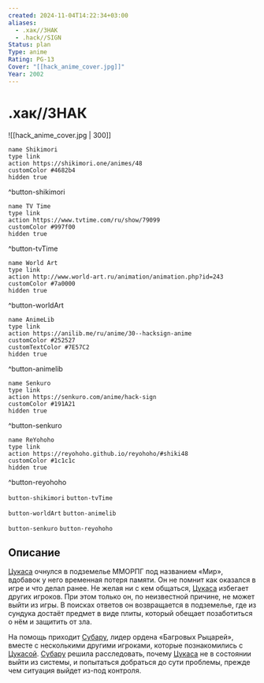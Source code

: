```yaml
---
created: 2024-11-04T14:22:34+03:00
aliases:
  - .хак//ЗНАК
  - .hack//SIGN
Status: plan
Type: anime
Rating: PG-13
Cover: "[[hack_anime_cover.jpg]]"
Year: 2002
---
```


# .хак//ЗНАК

![[hack_anime_cover.jpg | 300]]

```button
name Shikimori
type link
action https://shikimori.one/animes/48
customColor #4682b4
hidden true
```
^button-shikimori

```button
name TV Time
type link
action https://www.tvtime.com/ru/show/79099
customColor #997f00
hidden true
```
^button-tvTime

```button
name World Art
type link
action http://www.world-art.ru/animation/animation.php?id=243
customColor #7a0000
hidden true
```
^button-worldArt

```button
name AnimeLib
type link
action https://anilib.me/ru/anime/30--hacksign-anime
customColor #252527
customTextColor #7E57C2
hidden true
```
^button-animelib

```button
name Senkuro
type link
action https://senkuro.com/anime/hack-sign
customColor #191A21
hidden true
```
^button-senkuro

```button
name ReYohoho
type link
action https://reyohoho.github.io/reyohoho/#shiki48
customColor #1c1c1c
hidden true
```
^button-reyohoho

`button-shikimori` `button-tvTime`

`button-worldArt` `button-animelib`

`button-senkuro` `button-reyohoho`

## Описание

[Цукаса](https://shikimori.one/characters/39-tsukasa) очнулся в подземелье ММОРПГ под названием «Мир», вдобавок у него временная потеря памяти. Он не помнит как оказался в игре и что делал ранее. Не желая ни с кем общаться, [Цукаса](https://shikimori.one/characters/39-tsukasa) избегает других игроков. При этом только он, по неизвестной причине, не может выйти из игры. В поисках ответов он возвращается в подземелье, где из сундука достаёт предмет в виде плиты, который обещает позаботиться о нём и защитить от зла.

На помощь приходит [Субару](https://shikimori.one/characters/41-subaru), лидер ордена «Багровых Рыцарей», вместе с несколькими другими игроками, которые познакомились с [Цукасой](https://shikimori.one/characters/39-tsukasa). [Субару](https://shikimori.one/characters/41-subaru) решила расследовать, почему [Цукаса](https://shikimori.one/characters/39-tsukasa) не в состоянии выйти из системы, и попытаться добраться до сути проблемы, прежде чем ситуация выйдет из-под контроля.
